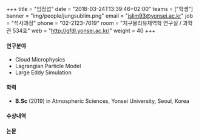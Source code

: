 +++
title = "임정섭"
date = "2018-03-24T13:39:46+02:00"
teams = ["학생"]
banner = "img/people/jungsublim.png"
email = "jslim93@yonsei.ac.kr"
job = "석사과정"
phone = "02-2123-7619"
room = "지구물리유체역학 연구실 / 과학관 534호"
web = "http://gfdl.yonsei.ac.kr/"
weight = 40
+++

#### 연구분야
+ Cloud Microphysics
+ Lagrangian Particle Model
+ Large Eddy Simulation

#### 학력
 + **B.Sc** (2019) in Atmospheric Sciences, Yonsei University, Seoul, Korea

#### 수상내역

#### 논문

